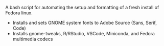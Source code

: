 A bash script for automating the setup and formatting of a fresh install of Fedora linux.
- Installs and sets GNOME system fonts to Adobe Source (Sans, Serif, Code)
- Installs gnome-tweaks, R/RStudio, VSCode, Miniconda, and Fedora multimedia codecs
